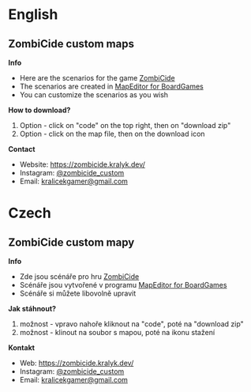# English
## ZombiCide custom maps
**Info**
- Here are the scenarios for the game [ZombiCide](https://www.zombicide.com/)
- The scenarios are created in [MapEditor for BoardGames](https://github.com/nmzi/bgmapeditor)
- You can customize the scenarios as you wish

**How to download?**
1. Option - click on "code" on the top right, then on "download zip"
2. Option - click on the map file, then on the download icon

**Contact**
- Website: https://zombicide.kralyk.dev/
- Instagram: [@zombicide_custom](https://www.instagram.com/zombicide_custom/)
- Email: kralicekgamer@gmail.com 

# Czech
## ZombiCide custom mapy
**Info**
- Zde jsou scénáře pro hru [ZombiCide](https://www.zombicide.com/)
- Scénáře jsou vytvořené v programu [MapEditor for BoardGames](https://github.com/nmzi/bgmapeditor)
- Scénáře si můžete libovolně upravit

**Jak stáhnout?**
1. možnost - vpravo nahoře kliknout na "code", poté na "download zip"
2. možnost - klinout na soubor s mapou, poté na ikonu stažení

**Kontakt**
- Web: https://zombicide.kralyk.dev/
- Instagram: [@zombicide_custom](https://www.instagram.com/zombicide_custom/)
- Email: kralicekgamer@gmail.com 

